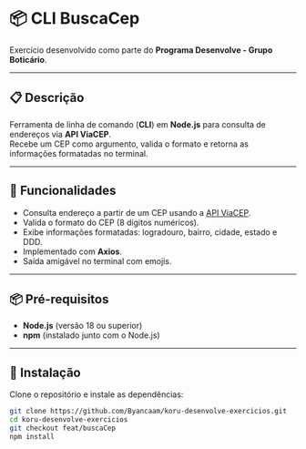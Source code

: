 # 📦 CLI BuscaCep

Exercício desenvolvido como parte do **Programa Desenvolve - Grupo Boticário**.

---

## 📋 Descrição

Ferramenta de linha de comando (**CLI**) em **Node.js** para consulta de endereços via **API ViaCEP**.  
Recebe um CEP como argumento, valida o formato e retorna as informações formatadas no terminal.

---

## 🚀 Funcionalidades

- Consulta endereço a partir de um CEP usando a [API ViaCEP](https://viacep.com.br/).
- Valida o formato do CEP (8 dígitos numéricos).
- Exibe informações formatadas: logradouro, bairro, cidade, estado e DDD.
- Implementado com **Axios**.
- Saída amigável no terminal com emojis.

---

## 📦 Pré-requisitos

- **Node.js** (versão 18 ou superior)
- **npm** (instalado junto com o Node.js)

---

## 🔧 Instalação

Clone o repositório e instale as dependências:

```bash
git clone https://github.com/Byancaam/koru-desenvolve-exercicios.git
cd koru-desenvolve-exercicios
git checkout feat/buscaCep
npm install

```
